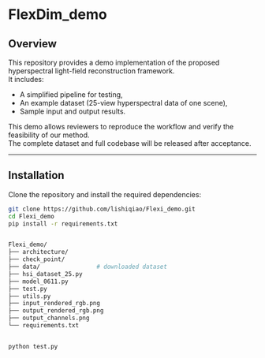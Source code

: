 # FlexDim_demo

## Overview
This repository provides a demo implementation of the proposed hyperspectral light-field reconstruction framework.  
It includes:
- A simplified pipeline for testing,
- An example dataset (25-view hyperspectral data of one scene),
- Sample input and output results.

This demo allows reviewers to reproduce the workflow and verify the feasibility of our method.  
The complete dataset and full codebase will be released after acceptance.

---

## Installation
Clone the repository and install the required dependencies:

```bash
git clone https://github.com/lishiqiao/Flexi_demo.git
cd Flexi_demo
pip install -r requirements.txt


Flexi_demo/
├── architecture/
├── check_point/
├── data/                # downloaded dataset
├── hsi_dataset_25.py
├── model_0611.py
├── test.py
├── utils.py
├── input_rendered_rgb.png
├── output_rendered_rgb.png
├── output_channels.png
└── requirements.txt


python test.py

